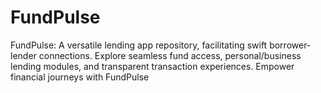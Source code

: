 # FundPulse
FundPulse: A versatile lending app repository, facilitating swift borrower-lender connections. Explore seamless fund access, personal/business lending modules, and transparent transaction experiences. Empower financial journeys with FundPulse

